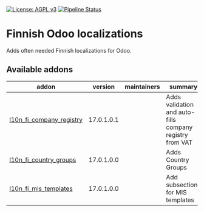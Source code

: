 [![License: AGPL v3](https://img.shields.io/badge/License-AGPL%20v3-blue.svg)](https://www.gnu.org/licenses/agpl-3.0)
[![Pipeline Status](https://gitlab.com/tawasta/odoo/l10n-finland/badges/17.0-dev/pipeline.svg)](https://gitlab.com/tawasta/odoo/l10n-finland/-/pipelines/)

Finnish Odoo localizations
==========================

Adds often needed Finnish localizations for Odoo.

[//]: # (addons)

Available addons
----------------
addon | version | maintainers | summary
--- | --- | --- | ---
[l10n_fi_company_registry](l10n_fi_company_registry/) | 17.0.1.0.1 |  | Adds validation and auto-fills company registry from VAT
[l10n_fi_country_groups](l10n_fi_country_groups/) | 17.0.1.0.0 |  | Adds Country Groups
[l10n_fi_mis_templates](l10n_fi_mis_templates/) | 17.0.1.0.0 |  | Add subsections for MIS templates

[//]: # (end addons)
